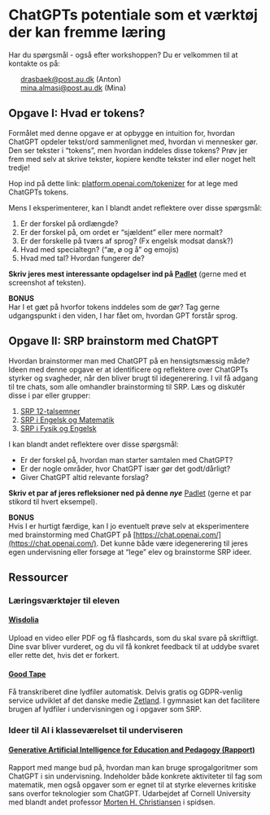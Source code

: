 # ChatGPTs potentiale som et værktøj der kan fremme læring


Har du spørgsmål - også efter workshoppen? Du er velkommen til at kontakte os på: 
<ul style="list-style-type: none;">
<li><a href="mailto:drasbaek@post.au.dk">drasbaek@post.au.dk</a> (Anton)</li>
<li><a href="mailto:mina.almasi@post.au.dk">mina.almasi@post.au.dk</a> (Mina)</li>
</ul>

## Opgave I: Hvad er tokens?
Formålet med denne opgave er at opbygge en intuition for, hvordan ChatGPT opdeler tekst/ord sammenlignet med, hvordan vi mennesker gør. Den ser tekster i “tokens”, men hvordan inddeles disse tokens? Prøv jer frem med selv at skrive tekster, kopiere kendte tekster ind eller noget helt tredje! 

Hop ind på dette link: [platform.openai.com/tokenizer](https://platform.openai.com/tokenizer) for at lege med ChatGPTs tokens.

Mens I eksperimenterer, kan I blandt andet reflektere over disse spørgsmål:
1. Er der forskel på ordlængde?
2. Er der forskel på, om ordet er “sjældent” eller mere normalt?
3. Er der forskelle på tværs af sprog? (Fx engelsk modsat dansk?)
4. Hvad med specialtegn? (“æ, ø og å” og emojis)
5. Hvad med tal? Hvordan fungerer de?

**Skriv jeres mest interessante opdagelser ind på [Padlet](https://padlet.com/drasbaek/chatgpt_workshop_1)** (gerne med et screenshot af teksten).

**BONUS**<br>
Har I et gæt på hvorfor tokens inddeles som de gør? Tag gerne udgangspunkt i den viden, I har fået om, hvordan GPT forstår sprog.

## Opgave II: SRP brainstorm med ChatGPT
Hvordan brainstormer man med ChatGPT på en hensigtsmæssig måde? Ideen med denne opgave er at identificere og reflektere over ChatGPTs styrker og svagheder, når den bliver brugt til idegenerering. I vil få adgang til tre chats, som alle omhandler brainstorming til SRP. Læs og diskutér disse i par eller grupper:

1. [SRP 12-talsemner](​​​https://chat.openai.com/share/94f7ad5f-5fe5-4c72-a1f9-9d4b9e792de2)
2. [SRP i Engelsk og Matematik](https://chat.openai.com/share/63e3ab20-e2c3-4ef4-b935-def37f4acfe4)
3. [SRP i Fysik og Engelsk](https://chat.openai.com/share/b419d40d-7da8-4b67-9ffa-5958a202d34d)

I kan blandt andet reflektere over disse spørgsmål:

- Er der forskel på, hvordan man starter samtalen med ChatGPT?
- Er der nogle områder, hvor ChatGPT især gør det godt/dårligt?
- Giver ChatGPT altid relevante forslag?

**Skriv et par af jeres refleksioner ned på denne *nye*** [Padlet](https://padlet.com/drasbaek/chatgpt_workshop_2) (gerne et par stikord til hvert eksempel).

**BONUS**<br>
Hvis I er hurtigt færdige, kan I jo eventuelt prøve selv at eksperimentere med brainstorming med ChatGPT på [https://chat.openai.com/](https://chat.openai.com/). Det kunne både være idegenerering til jeres egen undervisning eller forsøge at “lege” elev og brainstorme SRP ideer.

## Ressourcer 
### Læringsværktøjer til eleven
#### [Wisdolia](https://www.wisdolia.com/)
Upload en video eller PDF og få flashcards, som du skal svare på skriftligt. Dine svar bliver vurderet, og du vil få konkret feedback til at uddybe svaret eller rette det, hvis det er forkert. 

#### [Good Tape](https://www.mygoodtape.com)
Få transkriberet dine lydfiler automatisk. Delvis gratis og GDPR-venlig service udviklet af det danske medie [Zetland](https://www.zetland.dk). I gymnasiet kan det facilitere brugen af lydfiler i undervisningen og i opgaver som SRP.

### Ideer til AI i klasseværelset til underviseren
#### [Generative Artificial Intelligence for Education and Pedagogy (Rapport)](https://teaching.cornell.edu/generative-artificial-intelligence/cu-committee-report-generative-artificial-intelligence-education)
Rapport med mange bud på, hvordan man kan bruge sprogalgoritmer som ChatGPT i sin undervisning. Indeholder både konkrete aktiviteter til fag som matematik, men også opgaver som er egnet til at styrke elevernes kritiske sans overfor teknologier som ChatGPT. Udarbejdet af Cornell University med blandt andet professor [Morten H. Christiansen](https://pure.au.dk/portal/da/persons/morten-h-christiansen(224dad72-3e71-4f7b-8e53-8d33d3cf62c1).html) i spidsen. 

